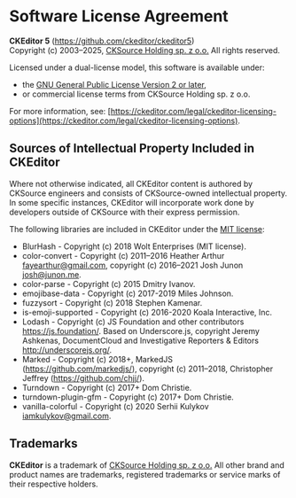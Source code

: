 Software License Agreement
==========================

**CKEditor&nbsp;5** (https://github.com/ckeditor/ckeditor5)<br>
Copyright (c) 2003–2025, [CKSource Holding sp. z o.o.](https://cksource.com) All rights reserved.

Licensed under a dual-license model, this software is available under:

* the [GNU General Public License Version 2 or later](https://www.gnu.org/licenses/gpl.html),
* or commercial license terms from CKSource Holding sp. z o.o.

For more information, see: [https://ckeditor.com/legal/ckeditor-licensing-options](https://ckeditor.com/legal/ckeditor-licensing-options).

Sources of Intellectual Property Included in CKEditor
-----------------------------------------------------

Where not otherwise indicated, all CKEditor content is authored by CKSource engineers and consists of CKSource-owned intellectual property. In some specific instances, CKEditor will incorporate work done by developers outside of CKSource with their express permission.

The following libraries are included in CKEditor under the [MIT license](https://opensource.org/licenses/MIT):

* BlurHash - Copyright (c) 2018 Wolt Enterprises (MIT license).
* color-convert - Copyright (c) 2011–2016 Heather Arthur <fayearthur@gmail.com>, copyright (c) 2016–2021 Josh Junon <josh@junon.me>.
* color-parse - Copyright (c) 2015 Dmitry Ivanov.
* emojibase-data - Copyright (c) 2017-2019 Miles Johnson.
* fuzzysort - Copyright (c) 2018 Stephen Kamenar.
* is-emoji-supported - Copyright (c) 2016-2020 Koala Interactive, Inc.
* Lodash - Copyright (c) JS Foundation and other contributors https://js.foundation/. Based on Underscore.js, copyright Jeremy Ashkenas, DocumentCloud and Investigative Reporters & Editors http://underscorejs.org/.
* Marked - Copyright (c) 2018+, MarkedJS (https://github.com/markedjs/), copyright (c) 2011–2018, Christopher Jeffrey (https://github.com/chjj/).
* Turndown - Copyright (c) 2017+ Dom Christie.
* turndown-plugin-gfm - Copyright (c) 2017+ Dom Christie.
* vanilla-colorful - Copyright (c) 2020 Serhii Kulykov <iamkulykov@gmail.com>.

Trademarks
----------

**CKEditor** is a trademark of [CKSource Holding sp. z o.o.](https://cksource.com) All other brand and product names are trademarks, registered trademarks or service marks of their respective holders.
